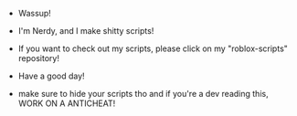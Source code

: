 - Wassup!
- I'm Nerdy, and I make shitty scripts!
- If you want to check out my scripts, please click on my "roblox-scripts" repository!
- Have a good day!

- make sure to hide your scripts tho and if you're a dev reading this, WORK ON A ANTICHEAT!

<!---
nerdyparadise/nerdyparadise is a ✨ special ✨ repository because its `README.md` (this file) appears on your GitHub profile.
You can click the Preview link to take a look at your changes.
--->
